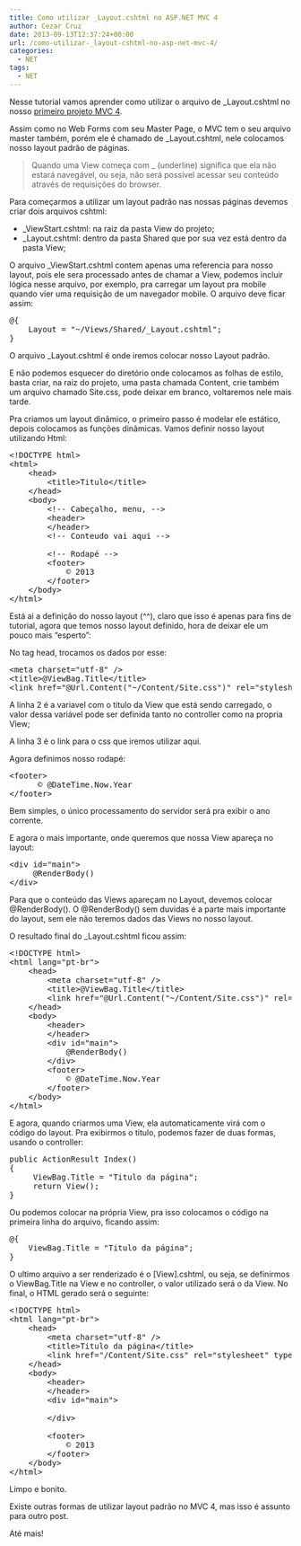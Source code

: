 ```yaml
---
title: Como utilizar _Layout.cshtml no ASP.NET MVC 4
author: Cezar Cruz
date: 2013-09-13T12:37:24+00:00
url: /como-utilizar-_layout-cshtml-no-asp-net-mvc-4/
categories:
  - NET
tags:
  - NET
---
```

Nesse tutorial vamos aprender como utilizar o arquivo de _Layout.cshtml no nosso <a href="/criando-o-primeiro-projeto-aspnet-mvc-com-csharp/" target="_blank">primeiro projeto MVC 4</a>.

Assim como no Web Forms com seu Master Page, o MVC tem o seu arquivo master também, porém ele é chamado de _Layout.cshtml, nele colocamos nosso layout padrão de páginas.

<!--more-->

> Quando uma View começa com _ (underline) significa que ela não estará navegável, ou seja, não será possível acessar seu conteúdo através de requisições do browser.

Para começarmos a utilizar um layout padrão nas nossas páginas devemos criar dois arquivos cshtml:

  * _ViewStart.cshtml: na raiz da pasta View do projeto;
  * _Layout.cshtml: dentro da pasta Shared que por sua vez está dentro da pasta View;

O arquivo _ViewStart.cshtml contem apenas uma referencia para nosso layout, pois ele sera processado antes de chamar a View, podemos incluir lógica nesse arquivo, por exemplo, pra carregar um layout pra mobile quando vier uma requisição de um navegador mobile. O arquivo deve ficar assim:

<pre class="lang:asp decode:true">@{
    Layout = "~/Views/Shared/_Layout.cshtml";
}</pre>

O arquivo _Layout.cshtml é onde iremos colocar nosso Layout padrão.

E não podemos esquecer do diretório onde colocamos as folhas de estilo, basta criar, na raiz do projeto, uma pasta chamada Content, crie também um arquivo chamado Site.css, pode deixar em branco, voltaremos nele mais tarde.

Pra criamos um layout dinâmico, o primeiro passo é modelar ele estático, depois colocamos as funções dinâmicas. Vamos definir nosso layout utilizando Html:

<pre class="lang:asp decode:true">&lt;!DOCTYPE html&gt;
&lt;html&gt;
    &lt;head&gt;
        &lt;title&gt;Titulo&lt;/title&gt;
    &lt;/head&gt;
    &lt;body&gt;
        &lt;!-- Cabeçalho, menu, --&gt;
        &lt;header&gt;
        &lt;/header&gt;
        &lt;!-- Conteudo vai aqui --&gt;

        &lt;!-- Rodapé --&gt;
        &lt;footer&gt;
            &copy; 2013
        &lt;/footer&gt;
    &lt;/body&gt;
&lt;/html&gt;</pre>

Está ai a definição do nosso layout (^^), claro que isso é apenas para fins de tutorial, agora que temos nosso layout definido, hora de deixar ele um pouco mais &#8220;esperto&#8221;:

No tag head, trocamos os dados por esse:

<pre class="lang:asp decode:true">&lt;meta charset="utf-8" /&gt;
&lt;title&gt;@ViewBag.Title&lt;/title&gt;
&lt;link href="@Url.Content("~/Content/Site.css")" rel="stylesheet" type="text/css" /&gt;</pre>

A linha 2 é a variavel com o titulo da View que está sendo carregado, o valor dessa variável pode ser definida tanto no controller como na propria View;

A linha 3 é o link para o css que iremos utilizar aqui.

Agora definimos nosso rodapé:

<pre class="lang:asp decode:true">&lt;footer&gt;
      &copy; @DateTime.Now.Year
&lt;/footer&gt;</pre>

Bem simples, o único processamento do servidor será pra exibir o ano corrente.

E agora o mais importante, onde queremos que nossa View apareça no layout:

<pre class="lang:asp decode:true">&lt;div id="main"&gt;
     @RenderBody()
&lt;/div&gt;</pre>

Para que o conteúdo das Views apareçam no Layout, devemos colocar @RenderBody(). O @RenderBody() sem duvidas é a parte mais importante do layout, sem ele não teremos dados das Views no nosso layout.

O resultado final do _Layout.cshtml ficou assim:

<pre class="lang:xhtml decode:true">&lt;!DOCTYPE html&gt;
&lt;html lang="pt-br"&gt;
    &lt;head&gt;
        &lt;meta charset="utf-8" /&gt;
        &lt;title&gt;@ViewBag.Title&lt;/title&gt;
        &lt;link href="@Url.Content("~/Content/Site.css")" rel="stylesheet" type="text/css" /&gt;
    &lt;/head&gt;
    &lt;body&gt;
        &lt;header&gt;
        &lt;/header&gt;
        &lt;div id="main"&gt;
            @RenderBody()
        &lt;/div&gt;
        &lt;footer&gt;
            &copy; @DateTime.Now.Year
        &lt;/footer&gt;
    &lt;/body&gt;
&lt;/html&gt;</pre>

E agora, quando criarmos uma View, ela automaticamente virá com o código do layout. Pra exibirmos o titulo, podemos fazer de duas formas, usando o controller:

<pre class="lang:c# decode:true">public ActionResult Index()
{
     ViewBag.Title = "Titulo da página";
     return View();
}</pre>

Ou podemos colocar na própria View, pra isso colocamos o código na primeira linha do arquivo, ficando assim:

<pre class="lang:asp decode:true">@{
    ViewBag.Title = "Titulo da página";
}</pre>

O ultimo arquivo a ser renderizado é o [View].cshtml, ou seja, se definirmos o ViewBag.Title na View e no controller, o valor utilizado será o da View. No final, o HTML gerado será o seguinte:

<pre class="lang:asp decode:true">&lt;!DOCTYPE html&gt;
&lt;html lang="pt-br"&gt;
    &lt;head&gt;
        &lt;meta charset="utf-8" /&gt;
        &lt;title&gt;Titulo da página&lt;/title&gt;
        &lt;link href="/Content/Site.css" rel="stylesheet" type="text/css" /&gt;
    &lt;/head&gt;
    &lt;body&gt;
        &lt;header&gt;
        &lt;/header&gt;
        &lt;div id="main"&gt;

        &lt;/div&gt;

        &lt;footer&gt;
            &copy; 2013
        &lt;/footer&gt;
    &lt;/body&gt;
&lt;/html&gt;</pre>

Limpo e bonito.

Existe outras formas de utilizar layout padrão no MVC 4, mas isso é assunto para outro post.

Até mais!
